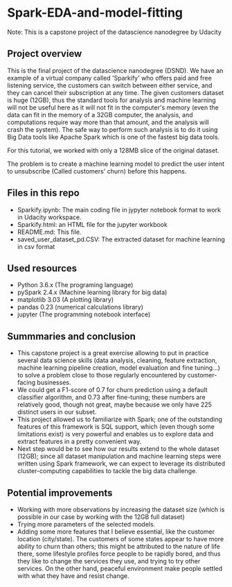 # Spark-EDA-and-model-fitting

Note: This is a capstone project of the datascience nanodegree by Udacity

## Project overview
This is the final project of the datascience nanodegree (DSND). We have an example of a virtual company called 'Sparkify' who offers paid and free listening service, the customers can switch between either service, and they can cancel their subscription at any time. The given customers dataset is huge (12GB), thus the standard tools for analysis and machine learning will not be useful here as it will not fit in the computer's memory (even the data can fit in the memory of a 32GB computer, the analysis, and computations require way more than that amount, and the analysis will crash the system). The safe way to perform such analysis is to do it using Big Data tools like Apache Spark which is one of the fastest big data tools.

For this tutorial, we worked with only a 128MB slice of the original dataset.

The problem is to create a machine learning model to predict the user intent to unsubscribe (Called customers' churn) before this happens.

## Files in this repo


* Sparkify.ipynb: The main coding file in jypyter notebook format to work in Udacity workspace.
* Sparkify.html: an HTML file for the jupyter workbook
* README.md: This file.
* saved_user_dataset_pd.CSV: The extracted dataset for machine learning in csv format


## Used resources
* Python 3.6.x (The programing language)
* pySpark 2.4.x (Machine learning library for big data)
* matplotlib 3.03 (A plotting library)
* pandas 0.23 (numerical calculations library)
* jupyter (The programming notebook interface)


## Summmaries and conclusion
* This capstone project is a great exercise allowing to put in practice several data science skills (data analysis, cleaning, feature extraction, machine learning pipeline creation, model evaluation and fine tuning…) to solve a problem close to those regularly encountered by customer-facing businesses.
* We could get a F1-score of 0.7 for churn prediction using a default classifier algorithm, and 0.73 after fine-tuning; these numbers are relatively good, though not great, maybe because we only have 225 distinct users in our subset.
* This project allowed us to familiarize with Spark; one of the outstanding features of this framework is SQL support, which (even though some limitations exist) is very powerful and enables us to explore data and extract features in a pretty convenient way.
* Next step would be to see how our results extend to the whole dataset (12GB); since all dataset manipulation and machine learning steps were written using Spark framework, we can expect to leverage its distributed cluster-computing capabilities to tackle the big data challenge.

## Potential improvements
* Working with more observations by increasing the dataset size (which is possible in our case by working with the 12GB full dataset)
* Trying more parameters of the selected models.
* Adding some more features that I believe essential, like the customer location (city/state). The customers of some states appear to have more ability to churn than others; this might be attributed to the nature of life there, some lifestyle profiles force people to be rapidly bored, and thus they like to change the services they use, and trying to try other services. On the other hand, peaceful environment make people settled with what they have and resist change.
